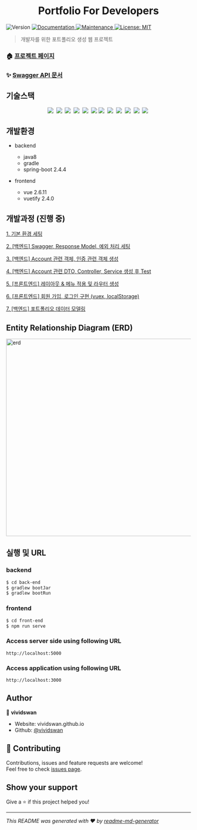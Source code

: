 <h1 align="center">Portfolio For Developers</h1>
<p>
  <img alt="Version" src="https://img.shields.io/badge/version-1.0.0-blue.svg?cacheSeconds=2592000" />
  <a href="https://vividswan.github.io/2021/03/21/%ED%94%84%EB%A1%9C%EC%A0%9D%ED%8A%B8-%EA%B0%9C%EB%B0%9C%EC%9E%90-%ED%8F%AC%ED%8A%B8%ED%8F%B4%EB%A6%AC%EC%98%A4-1.-%EA%B8%B0%EB%B3%B8-%ED%99%98%EA%B2%BD-%EC%84%B8%ED%8C%85.html" target="_blank">
    <img alt="Documentation" src="https://img.shields.io/badge/documentation-yes-brightgreen.svg" />
  </a>
  <a href="https://github.com/kefranabg/readme-md-generator/graphs/commit-activity" target="_blank">
    <img alt="Maintenance" src="https://img.shields.io/badge/Maintained%3F-yes-green.svg" />
  </a>
  <a href="#" target="_blank">
    <img alt="License: MIT" src="https://img.shields.io/github/license/vividswan/Portfolio-For-Developers" />
  </a>
</p>

> 개발자를 위한 포트폴리오 생성 웹 프로젝트

### 🏠 [프로젝트 페이지]()

### ✨ [Swagger API 문서]()

## 기술스택

<p align="center">
  <img src="https://img.shields.io/badge/-SpringBoot-blue"/>&nbsp
  <img src="https://img.shields.io/badge/-JPA-red"/>&nbsp
  <img src="https://img.shields.io/badge/-MySQL-yellow"/>&nbsp
  <img src="https://img.shields.io/badge/-SWAGGER2-black"/>&nbsp
  <img src="https://img.shields.io/badge/-Vue.js-navy"/>&nbsp
  <img src="https://img.shields.io/badge/-JWT-blue"/>
  <img src="https://img.shields.io/badge/-Vuex-orange"/>&nbsp
  <img src="https://img.shields.io/badge/-Vuetify-black"/>&nbsp
  <img src="https://img.shields.io/badge/-Jenkins-yellow"/>&nbsp
  <img src="https://img.shields.io/badge/-GithubWebhook-navy"/>&nbsp
  <img src="https://img.shields.io/badge/-AWS-orange"/>&nbsp
  <img src="https://img.shields.io/badge/-Nginx-red"/>&nbsp
</p>
  
## 개발환경

- backend
  - java8
  - gradle
  - spring-boot 2.4.4

- frontend
  - vue 2.6.11
  - vuetify 2.4.0


## 개발과정 (진행 중)

[1. 기본 환경 세팅](https://vividswan.github.io/2021/03/21/%ED%94%84%EB%A1%9C%EC%A0%9D%ED%8A%B8-%EA%B0%9C%EB%B0%9C%EC%9E%90-%ED%8F%AC%ED%8A%B8%ED%8F%B4%EB%A6%AC%EC%98%A4-1.-%EA%B8%B0%EB%B3%B8-%ED%99%98%EA%B2%BD-%EC%84%B8%ED%8C%85.html)

[2. [백엔드] Swagger, Response Model, 예외 처리 세팅](https://vividswan.github.io/2021/04/10/%ED%94%84%EB%A1%9C%EC%A0%9D%ED%8A%B8-%EA%B0%9C%EB%B0%9C%EC%9E%90-%ED%8F%AC%ED%8A%B8%ED%8F%B4%EB%A6%AC%EC%98%A4-2.-%EB%B0%B1%EC%97%94%EB%93%9C-Swagger,-Response-Model,-%EC%98%88%EC%99%B8-%EC%B2%98%EB%A6%AC-%EC%84%B8%ED%8C%85.html)

[3. [백엔드] Account 관련 객체, 인증 관련 객체 생성
](https://vividswan.github.io/2021/04/16/%ED%94%84%EB%A1%9C%EC%A0%9D%ED%8A%B8-%EA%B0%9C%EB%B0%9C%EC%9E%90-%ED%8F%AC%ED%8A%B8%ED%8F%B4%EB%A6%AC%EC%98%A4-3.-%EB%B0%B1%EC%97%94%EB%93%9C-Account-%EA%B4%80%EB%A0%A8-%EA%B0%9D%EC%B2%B4,-%EC%9D%B8%EC%A6%9D-%EA%B4%80%EB%A0%A8-%EA%B0%9D%EC%B2%B4-%EC%83%9D%EC%84%B1.html)

[4. [백엔드] Account 관련 DTO, Controller, Service 생성 후 Test
](https://vividswan.github.io/2021/04/18/%ED%94%84%EB%A1%9C%EC%A0%9D%ED%8A%B8-%EA%B0%9C%EB%B0%9C%EC%9E%90-%ED%8F%AC%ED%8A%B8%ED%8F%B4%EB%A6%AC%EC%98%A4-4.-%EB%B0%B1%EC%97%94%EB%93%9C-Account-%EA%B4%80%EB%A0%A8-DTO,-Controller,-Service-%EC%83%9D%EC%84%B1-%ED%9B%84-Test.html)

[5. [프론트엔드] 레이아웃 & 메뉴 적용 및 라우터 생성
 ](https://vividswan.github.io/2021/04/19/%ED%94%84%EB%A1%9C%EC%A0%9D%ED%8A%B8-%EA%B0%9C%EB%B0%9C%EC%9E%90-%ED%8F%AC%ED%8A%B8%ED%8F%B4%EB%A6%AC%EC%98%A4-5.-%ED%94%84%EB%A1%A0%ED%8A%B8%EC%97%94%EB%93%9C-%EB%A0%88%EC%9D%B4%EC%95%84%EC%9B%83-&-%EB%A9%94%EB%89%B4-%EC%A0%81%EC%9A%A9-%EB%B0%8F-%EB%9D%BC%EC%9A%B0%ED%84%B0-%EC%83%9D%EC%84%B1.html)

[6. [프론트엔드] 회원 가입, 로그인 구현 (vuex, localStorage)
](https://vividswan.github.io/2021/04/20/%ED%94%84%EB%A1%9C%EC%A0%9D%ED%8A%B8-%EA%B0%9C%EB%B0%9C%EC%9E%90-%ED%8F%AC%ED%8A%B8%ED%8F%B4%EB%A6%AC%EC%98%A4-6.-%ED%94%84%EB%A1%A0%ED%8A%B8%EC%97%94%EB%93%9C-%ED%9A%8C%EC%9B%90-%EA%B0%80%EC%9E%85,-%EB%A1%9C%EA%B7%B8%EC%9D%B8-%EA%B5%AC%ED%98%84(vuex,-localStorage).html)

[7. [백엔드] 포트폴리오 데이터 모델링](https://vividswan.github.io/2021/04/26/%ED%94%84%EB%A1%9C%EC%A0%9D%ED%8A%B8-%EA%B0%9C%EB%B0%9C%EC%9E%90-%ED%8F%AC%ED%8A%B8%ED%8F%B4%EB%A6%AC%EC%98%A4-7.-%EB%B0%B1%EC%97%94%EB%93%9C-%ED%8F%AC%ED%8A%B8%ED%8F%B4%EB%A6%AC%EC%98%A4-%EB%8D%B0%EC%9D%B4%ED%84%B0-%EB%AA%A8%EB%8D%B8%EB%A7%81.html)

## Entity Relationship Diagram (ERD)

<img width="537" alt="erd" src="https://user-images.githubusercontent.com/54254402/116669987-31e52e80-a9da-11eb-8c81-e5d174b212d9.png">

## 실행 및 URL

### backend
```sh
$ cd back-end
$ gradlew bootJar
$ gradlew bootRun
```

### frontend
```sh
$ cd front-end
$ npm run serve
```

### Access server side using following URL

```
http://localhost:5000
```

### Access application using following URL

```
http://localhost:3000
```

## Author

👤 **vividswan**

* Website: vividswan.github.io
* Github: [@vividswan](https://github.com/vividswan)

## 🤝 Contributing

Contributions, issues and feature requests are welcome!<br />Feel free to check [issues page](https://github.com/vividswan/Portfolio-For-Developers/issues). 

## Show your support

Give a ⭐️ if this project helped you!

***
_This README was generated with ❤️ by [readme-md-generator](https://github.com/kefranabg/readme-md-generator)_
